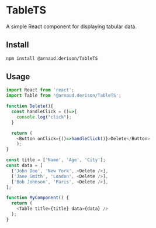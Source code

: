 # TableTS

A simple React component for displaying tabular data.

## Install

```bash
npm install @arnaud.derison/TableTS
```

## Usage

```Javascript
import React from 'react';
import Table from '@arnaud.derison/TableTS';

function Delete(){
  const handleClick = ()=>{
    console.log("click");
  }

  return (
    <Button onClick={()=>handleClick()}>Delete</Button>
    );
}

const title = ['Name', 'Age', 'City'];
const data = [
  ['John Doe', 'New York', <Delete />],
  ['Jane Smith', 'London', <Delete />],
  ['Bob Johnson', 'Paris', <Delete />],
];

function MyComponent() {
  return (
    <Table title={title} data={data} />
  );
}
```
